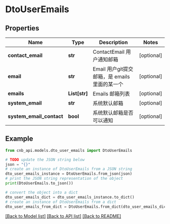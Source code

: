 # DtoUserEmails


## Properties

Name | Type | Description | Notes
------------ | ------------- | ------------- | -------------
**contact_email** | **str** | ContactEmail 用户通知邮箱 | [optional] 
**email** | **str** | Email 用户git提交邮箱，是 emails 里面的某一个 | [optional] 
**emails** | **List[str]** | Emails 邮箱列表 | [optional] 
**system_email** | **str** | 系统默认邮箱 | [optional] 
**system_email_contact** | **bool** | 系统默认邮箱是否可以通知 | [optional] 

## Example

```python
from cnb_api.models.dto_user_emails import DtoUserEmails

# TODO update the JSON string below
json = "{}"
# create an instance of DtoUserEmails from a JSON string
dto_user_emails_instance = DtoUserEmails.from_json(json)
# print the JSON string representation of the object
print(DtoUserEmails.to_json())

# convert the object into a dict
dto_user_emails_dict = dto_user_emails_instance.to_dict()
# create an instance of DtoUserEmails from a dict
dto_user_emails_from_dict = DtoUserEmails.from_dict(dto_user_emails_dict)
```
[[Back to Model list]](../README.md#documentation-for-models) [[Back to API list]](../README.md#documentation-for-api-endpoints) [[Back to README]](../README.md)


